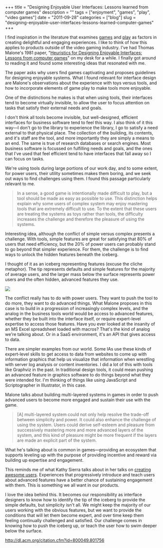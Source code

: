 +++
title = "Designing Enjoyable User Interfaces: Lessons learned from computer games"
description = ""
tags = ["enjoyment", "games", "play", "video games"]
date = "2011-09-28"
categories = ["blog"]
slug = "designing-enjoyable-user-interfaces-lessons-learned-computer-games"
+++



<p>I find inspiration in the literature that examines <a href="tags/games.html">games</a> and <a href="tags/play.html">play</a> as factors in creating delightful and engaging experiences. I like to think of how this applies to products outside of the video gaming industry. I've had Thomas Malone's 1981 paper, "<a href="http://dl.acm.org/citation.cfm?id=800049.801756">Heuristics for Designing Enjoyable Interfaces: Lessons from computer games</a>" on my desk for a while. I finally got around to reading it and found some interesting ideas that resonated with me. </p>
<p>The paper asks why users find games captivating and proposes guidelines for designing enjoyable systems. What I found relevant for interface design are Malone's observations about the experience with toys versus tools, and how to incorporate elements of game play to make tools more enjoyable. </p>
<p>One of the distinctions he makes is that when using tools, their interfaces tend to become virtually invisible, to allow the user to focus attention on tasks that satisfy their external needs and goals. </p>
<p>I don't think all tools become invisible, but well-designed, efficient interfaces for business software tend to feel this way. I also think of it this way&#8212;I don't go to the library to experience the library, I go to satisfy a need external to that physical place. The collection of the building, its contents, and it's staff are the tool, and more importantly they are simply a means to an end. The same is true of research databases or search engines. Most business software is focussed on fulfilling needs and goals, and the ones that I've used that feel efficient tend to have interfaces that fall away so I can focus on tasks.</p>
<p>We're using tools during large portions of our work day, and to some extent, for power users, their utility sometimes makes them boring, and we seek out ways to find challenges using them. I found this passage particularly relevant to me.</p>
<blockquote><p>In a sense, a good game is intentionally made difficult to play, but a tool should be made as easy as possible to use. This distinction helps explain why some users of complex system may enjoy mastering tools that are extremely difficult to use. To the extent that these users are treating the systems as toys rather than tools, the difficulty increases the challenge and therefore the pleasure of using the systems.</p></blockquote>
<p>Interesting idea, although the conflict of simple versus complex presents a challenge. With tools, simple features are great for satisfying that 80% of users that need efficiency, but the 20% of power users can probably stand to go beyond that simpler experience. For them, the challenge is to find ways to unlock the hidden features beneath the iceberg.</p>
<p>I thought of it as an iceberg representing features (excuse the cliche metaphor). The tip represents defaults and simple features for the majority of average users, and the larger mass below the surface represents power users and the often hidden, advanced features they use.</p>
<p><img src="//konigi.com/media/notebook/malone-graph.png" /></p>
<p>The conflict really has to do with power users. They want to push the tool to do more, they want to do advanced things. What Malone proposes in this case is to build in a progression of increasingly complex levels, and the analog in the business tools world would be access to advanced features, whether they be built into the interface itself, or require expert-level expertise to access those features. Have you ever looked at the  insanity of an MS Excel spreadsheet loaded with macros? That's the kind of analog we're talking about. Or in a SaaS environment, it's an API that gives access to data. </p>
<p>There are simpler examples from our world. Some IAs use these kinds of expert-level skills to get access to data from websites to come up with information graphics that help us visualize that information when wrestling with server log analysis or content inventories. I did a lot of this with tools like Graphviz in the past. In traditional design tools, it could mean pushing an advanced feature in graphics software to do things beyond what they were intended for. I'm thinking of things like using JavaScript and Scriptographer in Illustrator, in this case.</p>
<p>Malone talks about building multi-layered systems in games in order to push advanced users to become more engaged and sustain their use with the game.</p>
<blockquote><p>[A] multi-layered system could not only help resolve the trade-off between simplicity and power. It could also enhance the challenge of using the system. Users could derive self-esteem and pleasure from successively mastering more and more advanced layers of the system, and this kind of pleasure might be more frequent if the layers are made an explicit part of the system.</p></blockquote>
<p>What he's talking about is common in games&#8212;providing an ecosystem that supports leveling up with the purpose of providing incentive and reward via building up expertise and engagement. </p>
<p>This reminds me of what Kathy Sierra talks about in her talks on <a href="kathy-sierra-creating-awesome-users.html">creating awesome users</a>. Experiences that progressively introduce and teach users about advanced features have a better chance of sustaining engagement with them.  This is something we all want in our products. </p>
<p>I love the idea behind this. It becomes our responsibility as interface designers to know how to identify the tip of the iceberg to provide the simple defaults, but simplicity isn't all. We might keep the majority of our users working with the obvious features, but we want to provide the conditions that will let them become expert, and over time keep them feeling continually challenged and satisfied. Our challenge comes in knowing how to push the iceberg up, or teach the user how to swim deeper below the surface.</p>
    
  <a href="http://dl.acm.org/citation.cfm?id=800049.801756">http://dl.acm.org/citation.cfm?id=800049.801756</a>
